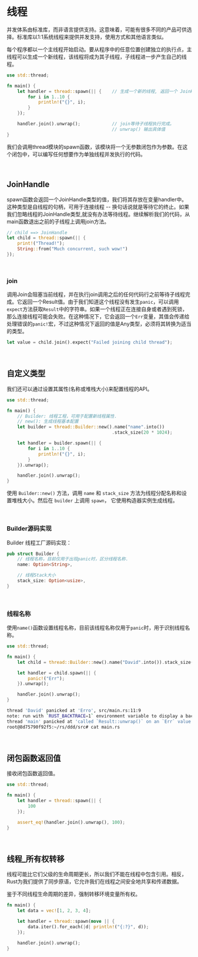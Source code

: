 # 线程

并发体系由标准库，而非语言提供支持。这意味着，可能有很多不同的产品可供选择。标准库以1:1系统线程来提供并发支持，使用方式和其他语言类似。

每个程序都以一个主线程开始启动。要从程序中的任意位置创建独立的执行点，主线程可以生成一个新线程，该线程将成为其子线程，子线程进一步产生自己的线程。

```rust
use std::thread;

fn main() {
    let handler = thread::spawn(|| {    // 生成一个新的线程, 返回一个 JoinHandle
        for i in 1..10 {
            println!("{}", i);
        }
    });

    handler.join().unwrap();            // join等待子线程执行完成。
                                        // unwrap() 输出具体值
}
```

我们会调用thread模块的spawn函数，该模块将一个无参数闭包作为参数。在这个闭包中，可以编写任何想要作为单独线程并发执行的代码。

&nbsp;

## JoinHandle

spawn函数会返回一个JoinHandle类型的值，我们将其存放在变量handler中。这种类型是自线程的句柄，可用于连接线程 -- 换句话说就是等待它的终止。如果我们忽略线程的JoinHandle类型,就没有办法等待线程。继续解析我们的代码，从main函数退出之前的子线程上调用join方法。

```rust
// child ==> JoinHandle
let child = thread::spawn(|| {
    print!("Thread!");
    String::from("Much concurrent, such wow!")
});
```

&nbsp;

### join

调用Join会阻塞当前线程，并在执行join调用之后的任何代码行之前等待子线程完成。它返回一个Result值。由于我们知道这个线程没有发生`panic`，可以调用`expect`方法获取`Result`中的字符串。如果一个线程正在连接自身或者遇到死锁，那么连接线程可能会失败。在这种情况下，它会返回一个`Err`变量，其值会传递给处理错误的`panic!`宏，不过这种情况下返回的值是Any类型，必须将其转换为适当的类型。

```rust
let value = child.join().expect("Failed joining child thread");
```

&nbsp;

## 自定义类型

我们还可以通过设置其属性(名称或堆栈大小)来配置线程的API。

```rust
use std::thread;

fn main() {
    // Builder: 线程工程，可用于配置新线程属性.
    // new(): 生成线程基本配置
    let builder = thread::Builder::new().name("name".into())
                                        .stack_size(20 * 1024);

    let handler = builder.spawn(|| {
        for i in 1..10 {
            println!("{}", i);
        }
    }).unwrap();

    handler.join().unwrap();
}
```

使用 `Builder::new()` 方法，调用 `name` 和 `stack_size` 方法为线程分配名称和设置堆栈大小。然后在 `builder` 上调用 `spawn`， 它使用构造器实例生成线程。

&nbsp;

### Builder源码实现

Builder 线程工厂源码实现：

```rust
pub struct Builder {
    // 线程名称，目前仅用于出现panic时，区分线程名称.
    name: Option<String>,

    // 线程Stack大小 
    stack_size: Option<usize>,
}
```

&nbsp;

### 线程名称

使用`name()`函数设置线程名称，目前该线程名称仅用于`panic`时，用于识别线程名称。

```rust
use std::thread;

fn main() {
    let child = thread::Builder::new().name("David".into()).stack_size(20 * 1024);

    let handler = child.spawn(|| {
        panic!("Err");
    }).unwrap();

    handler.join().unwrap();
}
```

```bash
thread 'David' panicked at 'Erro', src/main.rs:11:9
note: run with `RUST_BACKTRACE=1` environment variable to display a backtrace
thread 'main' panicked at 'called `Result::unwrap()` on an `Err` value: Any', src/main.rs:14:20
root@8d75790f92f5:~/rs/ddd/src# cat main.rs
```

&nbsp;

## 闭包函数返回值

接收闭包函数返回值。

```rust
use std::thread;

fn main() {
    let handler = thread::spawn(|| {
        100
    });

    assert_eq!(handler.join().unwrap(), 100);
}
```

&nbsp;

## 线程_所有权转移

线程可能比它们父级的生命周期更长，所以我们不能在线程中包含引用。相反，Rust为我们提供了同步原语，它允许我们在线程之间安全地共享和传递数据。

鉴于不同线程生命周期的差异，强制转移环境变量所有权。

```rust
fn main() {
    let data = vec![1, 2, 3, 4];

    let handler = thread::spawn(move || {
        data.iter().for_each(|d| println!("{:?}", d));
    });

    handler.join().unwrap();
}
```
